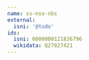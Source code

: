 ```yaml
---
name: ss-nso-nbs
external:
  isni: '@todo'
ids:
  isni: 0000000121836796
  wikidata: Q27827421
---
```

